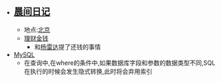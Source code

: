 - ## [晨间日记](<晨间日记.md>)
    - 地点:[北京](<北京.md>)
    - [理财金钱](<理财金钱.md>)
        - 和[杨雷达](<杨雷达.md>)提了还钱的事情
- [MySQL](<MySQL.md>)
    - 在查询中,在where的条件中,如果数据库字段和参数的数据类型不同,SQL在执行的时候会发生隐式转换,此时将会弃用索引
